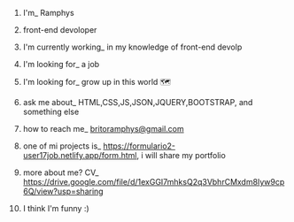 1. I'm_ Ramphys

2. front-end devoloper

3. I'm currently working_ in my knowledge of front-end devolp

4. I'm looking for_ a job

5. I'm looking for_ grow up in this world 🗺 

6. ask me about_ HTML,CSS,JS,JSON,JQUERY,BOOTSTRAP, and something else

7. how to reach me_ britoramphys@gmail.com

8. one of mi projects is_ https://formulario2-user17job.netlify.app/form.html, i will share my portfolio 

9. more about me? CV_ https://drive.google.com/file/d/1exGGI7mhksQ2q3VbhrCMxdm8Iyw9cp6Q/view?usp=sharing 

10. I think I'm funny :)
